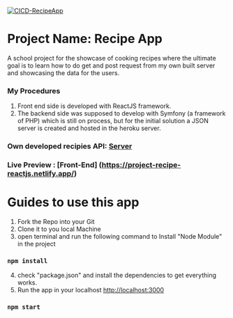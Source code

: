 [![CICD-RecipeApp](https://github.com/khanuxd/React-Recipe-App/actions/workflows/main.yml/badge.svg)](https://github.com/khanuxd/React-Recipe-App/actions/workflows/main.yml)

# Project Name: Recipe App

A school project for the showcase of cooking recipes where the ultimate goal is to learn how to do get and post request from my own built server and showcasing the data for the users.

### My Procedures

1. Front end side is developed with ReactJS framework.
2. The backend side was supposed to develop with Symfony (a framework of PHP) which is still on process, but for the initial solution a JSON server is created and hosted in the heroku server.

### Own developed recipies API: [Server](https://recipe-json-server.herokuapp.com/recipes)

### Live Preview : [Front-End] (https://project-recipe-reactjs.netlify.app/)

# Guides to use this app

1. Fork the Repo into your Git
2. Clone it to you local Machine
3. open terminal and run the following command to Install "Node Module" in the project

### `npm install`

4. check "package.json" and install the dependencies to get everything works.
5. Run the app in your localhost [http://localhost:3000](http://localhost:3000)

### `npm start`

